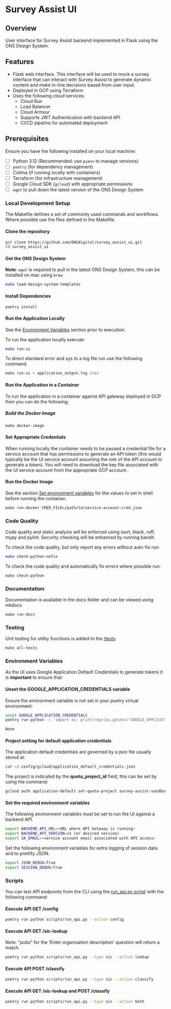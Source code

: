 # Survey Assist UI

## Overview

User interface for Survey Assist backend implemented in Flask using the ONS Design System.  

## Features

- Flask web interface. This interface will be used to mock a survey interface that can interact with Survey Assist to generate dynamic content and make in-line decisions based from user input.
- Deployed in GCP using Terraform
- Uses the following cloud services:
  - Cloud Run
  - Load Balancer
  - Cloud Armour
  - Supports JWT Authentication with backend API
  - CI/CD pipeline for automated deployment

## Prerequisites

Ensure you have the following installed on your local machine:

- [ ] Python 3.12 (Recommended: use `pyenv` to manage versions)
- [ ] `poetry` (for dependency management)
- [ ] Colima (if running locally with containers)
- [ ] Terraform (for infrastructure management)
- [ ] Google Cloud SDK (`gcloud`) with appropriate permissions
- [ ] `wget` to pull down the latest version of the ONS Design System

### Local Development Setup

The Makefile defines a set of commonly used commands and workflows.  Where possible use the files defined in the Makefile.

#### Clone the repository

```bash
git clone https://github.com/ONSdigital/survey_assist_ui.git
cd survey_assist_ui
```

#### Get the ONS Design System

**Note**: `wget` is required to pull in the latest ONS Design System, this can be installed on mac using `brew`

```bash
make load-design-system-templates
```

#### Install Dependencies

```bash
poetry install
```

#### Run the Application Locally

See the [Environment Variables](#environment-variables) section prior to execution.

To run the application locally execute:

```bash
make run-ui
```

To direct standard error and sys to a log file run use the following command.

```bash
make run-ui > application_output.log 2>&1
```

#### Run the Application in a Container

To run the application in a container against API gateway deployed in GCP then you can do the following:

##### Build the Docker Image

```bash
make docker-image
```

#### Set Appropriate Credentials

When running locally the container needs to be passed a credential file for a service account that has permissions to generate an API token (this would typically be the UI service account assuming the role of the API account to generate a token). You will need to
download the key file associated with the UI service account from the appropriate GCP account.

#### Run the Docker Image

See the section [Set environment variables](#set-the-required-environment-variables) for the values to set in shell before running the container.

```bash
make run-docker CRED_FILE=/path/to/service-account-cred.json
```

### Code Quality

Code quality and static analysis will be enforced using isort, black, ruff, mypy and pylint. Security checking will be enhanced by running bandit.

To check the code quality, but only report any errors without auto-fix run:

```bash
make check-python-nofix
```

To check the code quality and automatically fix errors where possible run:

```bash
make check-python
```

### Documentation

Documentation is available in the docs folder and can be viewed using mkdocs

```bash
make run-docs
```

### Testing

Unit testing for utility functions is added to the [/tests](./tests/)

```bash
make all-tests
```

### Environment Variables

As the UI uses Google Application Default Credentials to generate tokens it is **important** to ensure that:

#### Unset the GOOGLE_APPLICATION_CREDENTIALS variable

Ensure the environment variable is not set in your poetry virtual environment:

```bash
unset GOOGLE_APPLICATION_CREDENTIALS
poetry run python -c 'import os; print(repr(os.getenv("GOOGLE_APPLICATION_CREDENTIALS")))'

None
```

#### Project setting for default application credentials

The application default credentials are governed by a json file usually stored at:

```bash
cat ~/.config/gcloud/application_default_credentials.json
```

The project is indicated by the **quota_project_id** field, this can be set by using the command:

```bash
gcloud auth application-default set-quota-project survey-assist-sandbox
```

#### Set the required environment variables

The following environment variables must be set to run the UI against a backend API.

```bash
export BACKEND_API_URL=<URL where API Gateway is running>
export BACKEND_API_VERSION=v1 (or desired version)
export SA_EMAIL=<service account email associated with API access>
```

Set the following environment variables for extra logging of session data and to prettify JSON.

```bash
export JSON_DEBUG=True
export SESSION_DEBUG=True 
```

### Scripts

You can test API endpoints from the CLI using the [run_api.py script](scripts/run_api.py) with the following command:

#### Execute API GET /config

```bash
poetry run python scripts/run_api.py --action config
```

#### Execute API GET /sic-lookup

Note: "pubs" for the 'Enter organisation description' question will return a match.

```bash
poetry run python scripts/run_api.py --type sic --action lookup
```

#### Execute API POST /classify

```bash
poetry run python scripts/run_api.py --type sic --action classify
```

#### Execute API GET /sic-lookup and POST /classify

```bash
poetry run python scripts/run_api.py --type sic --action both
```
